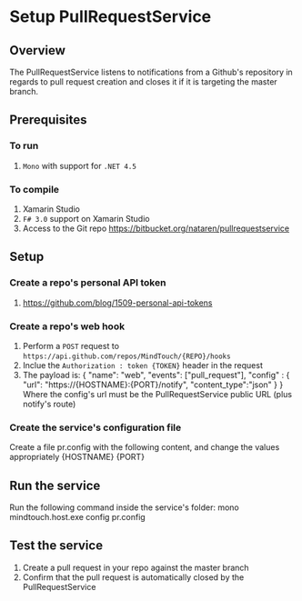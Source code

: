 # Setup PullRequestService
## Overview

The PullRequestService listens to notifications from a Github's repository in regards to pull request
creation and closes it if it is targeting the master branch.

## Prerequisites
### To run
1. `Mono` with support for `.NET 4.5`

### To compile
1. Xamarin Studio
2. `F# 3.0` support on Xamarin Studio
3. Access to the Git repo https://bitbucket.org/nataren/pullrequestservice

## Setup

### Create a repo's personal API token
1. https://github.com/blog/1509-personal-api-tokens

### Create a repo's web hook
1. Perform a `POST` request to `https://api.github.com/repos/MindTouch/{REPO}/hooks`
2. Inclue the `Authorization : token {TOKEN}` header in the request
3. The payload is:
	{
		"name": "web",
		"events": ["pull_request"],
		"config" : { "url": "https://{HOSTNAME}:{PORT}/notify", "content_type":"json" }
	}
Where the config's url must be the PullRequestService public URL (plus notify's route)

### Create the service's configuration file
Create a file pr.config with the following content, and change the values appropriately
	<config>
		<host>{HOSTNAME}</host>
		<http-port>{PORT}</http-port>
		<script>
			<action verb="POST" path="/host/load?name=PullRequestService" />
			<action verb="POST" path="/host/services">
				<config>
					<path>{PATH}</path>
					<sid>sid://mindtouch.com/2013/05/pullrequestservice</sid>
					<github.token>{API_TOKEN}</github.token>
					</config>
			</action>
		</script>
	</config>

## Run the service
Run the following command inside the service's folder:
	mono mindtouch.host.exe config pr.config

## Test the service
1. Create a pull request in your repo against the master branch
2. Confirm that the pull request is automatically closed by the PullRequestService

